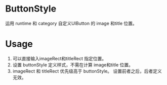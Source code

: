 # ButtonStyle
运用 runtime 和 category 自定义UIButton 的 image 和title 位置。

# Usage


1. 可以直接输入imageRect和titleRect 指定位置。
2. 设置 buttonStyle 定义样式，不需在计算 image和title 位置。
3. imageRect 和 titleRect 优先级高于 buttonStyle。 设置前者之后，后者定义无效。
